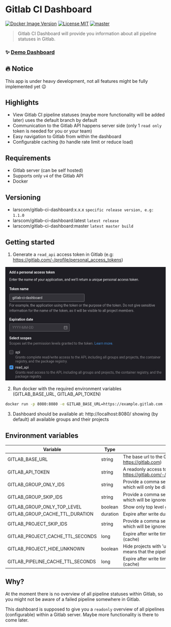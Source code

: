 # Gitlab CI Dashboard

[![Docker Image Version](https://img.shields.io/docker/v/larscom/gitlab-ci-dashboard?sort=semver&label=latest%20release&color=blue)](https://hub.docker.com/r/larscom/gitlab-ci-dashboard)
[![License MIT](https://img.shields.io/badge/License-MIT-yellow.svg)](https://opensource.org/licenses/MIT)
[![master](https://github.com/larscom/gitlab-ci-dashboard/actions/workflows/master-build.yml/badge.svg?branch=master)](https://github.com/larscom/gitlab-ci-dashboard)

> Gitlab CI Dashboard will provide you information about all pipeline statuses in Gitlab.

### ✨ [Demo Dashboard](https://gitlab-ci-dashboard-g2yczvalwa-ez.a.run.app)

## :fire: Notice

This app is under heavy development, not all features might be fully implemented yet :wink:

## Highlights

- View Gitlab CI pipeline statuses (maybe more functionality will be added later) uses the default branch by default
- Communication to the Gitlab API happens server side (only 1 `read only` token is needed for you or your team)
- Easy navigation to Gitlab from within the dashboard
- Configurable caching (to handle rate limit or reduce load)

## Requirements

- Gitlab server (can be self hosted)
- Supports only `v4` of the Gitlab API
- Docker

## Versioning

- larscom/gitlab-ci-dashboard:x.x.x `specific release version, e.g: 1.1.0`
- larscom/gitlab-ci-dashboard:latest `latest release`
- larscom/gitlab-ci-dashboard:master `latest master build`

## Getting started

1. Generate a `read_api` access token in Gitlab (e.g: https://gitlab.com/-/profile/personal_access_tokens)

![Access Token](https://github.com/larscom/gitlab-ci-dashboard/blob/master/.github/img/access_token.png)

2. Run docker with the required environment variables (GITLAB_BASE_URL, GITLAB_API_TOKEN)

```bash
docker run -p 8080:8080 -e GITLAB_BASE_URL=https://example.gitlab.com -e GITLAB_API_TOKEN=my_token larscom/gitlab-ci-dashboard
```

3. Dashboard should be available at: http://localhost:8080/ showing (by default) all available groups and their
   projects

## Environment variables

| Variable                          | Type     | Description                                                                                            | Required | Default |
|-----------------------------------|----------|--------------------------------------------------------------------------------------------------------|----------|---------|
| GITLAB_BASE_URL                   | string   | The base url to the Gitlab server (e.g: https://gitlab.com)                                            | yes      |         |
| GITLAB_API_TOKEN                  | string   | A readonly access token generated in Gitlab (see: https://gitlab.com/-/profile/personal_access_tokens) | yes      |         |
| GITLAB_GROUP_ONLY_IDS             | string   | Provide a comma seperated string of group ids which will only be displayed (e.g: 123,789,888)          | no       |         |
| GITLAB_GROUP_SKIP_IDS             | string   | Provide a comma seperated string of group ids which will be ignored (e.g: 123,789,888)                 | no       |         |
| GITLAB_GROUP_ONLY_TOP_LEVEL       | boolean  | Show only top level groups                                                                             | no       | false   |
| GITLAB_GROUP_CACHE_TTL_DURATION   | duration | Expire after write duration for groups (cache)                                                         | no       | 5m      |
| GITLAB_PROJECT_SKIP_IDS           | string   | Provide a comma seperated string of project ids which will be ignored (e.g: 123,789,888)               | no       |         |
| GITLAB_PROJECT_CACHE_TTL_SECONDS  | long     | Expire after write time in seconds for projects (cache)                                                | no       | 300     |
| GITLAB_PROJECT_HIDE_UNKNOWN       | boolean  | Hide projects with 'unknown' pipeline status (mostly means that the pipeline is not configured)        | no       | false   |
| GITLAB_PIPELINE_CACHE_TTL_SECONDS | long     | Expire after write time in seconds for pipelines (cache)                                               | no       | 10      |

## Why?

At the moment there is no overview of all pipeline statuses within Gitlab, so you might not be aware of a failed
pipeline somewhere in Gitlab.

This dashboard is supposed to give you a `readonly` overview of all pipelines (configurable) within a Gitlab server.
Maybe more functionality is there to come later.
